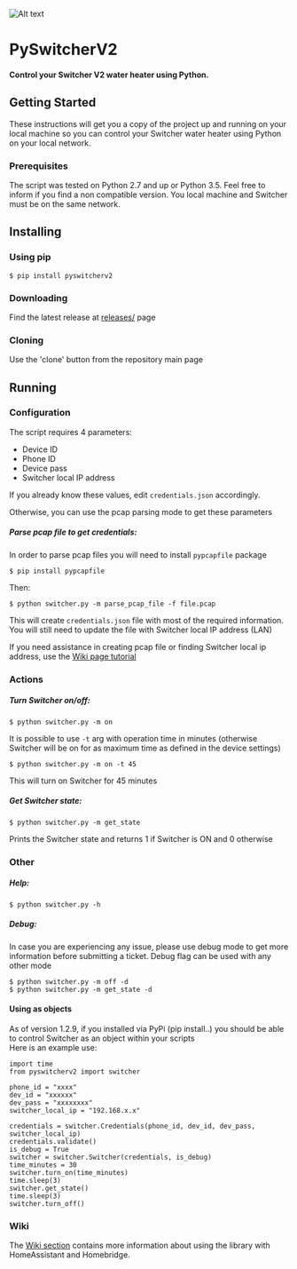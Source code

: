 ![Alt text](https://github.com/sagilo/pyswitcherv2/blob/master/.github/images/switcher.png?raw=true "PySwitcherV2")

# PySwitcherV2
#### Control your Switcher V2 water heater using Python.

## Getting Started
These instructions will get you a copy of the project up and running on your local machine so you can control your Switcher water heater using Python on your local network.

### Prerequisites
The script was tested on Python 2.7 and up or Python 3.5.
Feel free to inform if you find a non compatible version.
You local machine and Switcher must be on the same network.

## Installing
### Using pip

    $ pip install pyswitcherv2

### Downloading
Find the latest release at [releases/](https://github.com/sagilo/pyswitcherv2/releases) page

### Cloning
Use the 'clone' button from the repository main page

## Running
### Configuration
The script requires 4 parameters:
* Device ID
* Phone ID
* Device pass
* Switcher local IP address

If you already know these values, edit `credentials.json` accordingly.

Otherwise, you can use the pcap parsing mode to get these parameters

##### Parse pcap file to get credentials:
In order to parse pcap files you will need to install `pypcapfile` package

    $ pip install pypcapfile

Then:

    $ python switcher.py -m parse_pcap_file -f file.pcap

This will create `credentials.json` file with most of the required information.  
You will still need to update the file with Switcher local IP address (LAN)

If you need assistance in creating pcap file or finding Switcher local ip address, use the [Wiki page tutorial](https://github.com/sagilo/pyswitcherv2/wiki/Capturing-pcap-file-using-Android-device)

### Actions
##### Turn Switcher on/off:

    $ python switcher.py -m on

It is possible to use `-t` arg with operation time in minutes (otherwise Switcher will be on for as maximum time as defined in the device settings)

    $ python switcher.py -m on -t 45   
 
This will turn on Switcher for 45 minutes

##### Get Switcher state:

    $ python switcher.py -m get_state
    
Prints the Switcher state and returns 1 if Switcher is ON and 0 otherwise

### Other
##### Help:

    $ python switcher.py -h
    
##### Debug:
In case you are experiencing any issue, please use debug mode to get more information before submitting a ticket.
Debug flag can be used with any other mode

    $ python switcher.py -m off -d
    $ python switcher.py -m get_state -d

#### Using as objects
As of version 1.2.9, if you installed via PyPi (pip install..) you should be able to control Switcher as an object within your scripts  
Here is an example use:
```
import time
from pyswitcherv2 import switcher

phone_id = "xxxx"
dev_id = "xxxxxx"
dev_pass = "xxxxxxxx"
switcher_local_ip = "192.168.x.x"

credentials = switcher.Credentials(phone_id, dev_id, dev_pass, switcher_local_ip)
credentials.validate()
is_debug = True
switcher = switcher.Switcher(credentials, is_debug)
time_minutes = 30
switcher.turn_on(time_minutes)
time.sleep(3)
switcher.get_state()
time.sleep(3)
switcher.turn_off()
```

### Wiki
The [Wiki section](https://github.com/sagilo/pyswitcherv2/wiki) contains more information about using the library with HomeAssistant and Homebridge.
